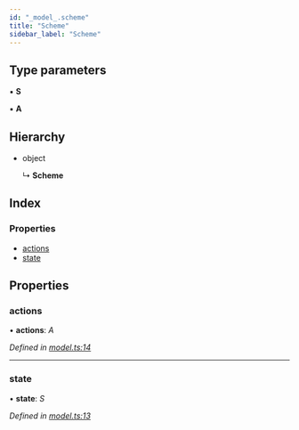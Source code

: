 ```yaml
---
id: "_model_.scheme"
title: "Scheme"
sidebar_label: "Scheme"
---
```


## Type parameters

▪ **S**

▪ **A**

## Hierarchy

* object

  ↳ **Scheme**

## Index

### Properties

* [actions](_model_.scheme.md#actions)
* [state](_model_.scheme.md#state)

## Properties

###  actions

• **actions**: *A*

*Defined in [model.ts:14](https://github.com/unadlib/reactant/blob/fbc06fd/packages/reactant-model/src/model.ts#L14)*

___

###  state

• **state**: *S*

*Defined in [model.ts:13](https://github.com/unadlib/reactant/blob/fbc06fd/packages/reactant-model/src/model.ts#L13)*
